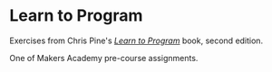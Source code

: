 # Learn to Program

Exercises from Chris Pine's [_Learn to Program_](https://pine.fm/LearnToProgram/) book, second edition.

One of Makers Academy pre-course assignments.
